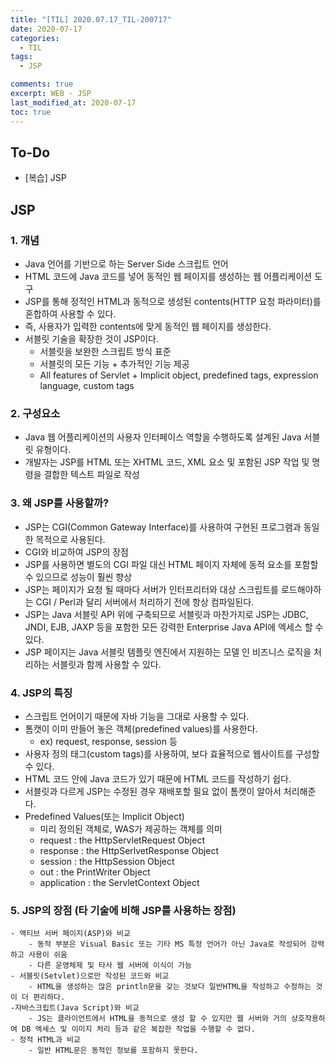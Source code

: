 ```yaml
---
title: "[TIL] 2020.07.17_TIL-200717"
date: 2020-07-17
categories:
  - TIL
tags:
  - JSP

comments: true
excerpt: WEB - JSP
last_modified_at: 2020-07-17
toc: true
---
```


## To-Do
- [복습] JSP

## JSP

### 1. 개념 

- Java 언어를 기반으로 하는 Server Side 스크립트 언어 
- HTML 코드에 Java 코드를 넣어 동적인 웹 페이지를 생성하는 웹 어플리케이션 도구 
- JSP를 통해 정적인 HTML과 동적으로 생성된 contents(HTTP 요청 파라미터)를 혼합하여 사용할 수 있다. 
- 즉, 사용자가 입력한 contents에 맞게 동적인 웹 페이지를 생성한다. 
- 서블릿 기술을 확장한 것이 JSP이다. 
	- 서블릿을 보완한 스크립트 방식 표준 
	- 서블릿의 모든 기능 + 추가적인 기능 제공 
	- All features of Servlet  +  Implicit object, predefined tags, expression language, custom tags 
 

### 2. 구성요소 

- Java 웹 어플리케이션의 사용자 인터페이스 역할을 수행하도록 설계된 Java 서블릿 유형이다. 
- 개발자는 JSP를 HTML 또는 XHTML 코드, XML 요소 및 포함된 JSP 작업 및 명령을 결합한 텍스트 파일로 작성 
 

### 3. 왜 JSP를 사용할까? 

- JSP는 CGI(Common Gateway Interface)를 사용하여 구현된 프로그램과 동일한 목적으로 사용된다.  
- CGI와 비교하여 JSP의 장점 
- JSP를 사용하면 별도의 CGI 파일 대신 HTML 페이지 자체에 동적 요소를 포함할 수 있으므로 성능이 훨씬 향상 
- JSP는 페이지가 요청 될 때마다 서버가 인터프리터와 대상 스크립트를 로드해야하는 CGI / Perl과 달리 서버에서 처리하기 전에 항상 컴파일된다. 
- JSP는 Java 서블릿 API 위에 구축되므로 서블릿과 마찬가지로 JSP는 JDBC, JNDI, EJB, JAXP 등을 포함한 모든 강력한 Enterprise Java API에 엑세스 할 수 있다. 
- JSP 페이지는 Java 서블릿 템플릿 엔진에서 지원하는 모델 인 비즈니스 로직을 처리하는 서블릿과 함께 사용할 수 있다. 
 

### 4. JSP의 특징 

- 스크립트 언어이기 때문에 자바 기능을 그대로 사용할 수 있다. 
- 톰캣이 이미 만들어 놓은 객체(predefined values)를 사용한다. 
 	- ex) request, response, session 등 
- 사용자 정의 태그(custom tags)를 사용하여, 보다 효율적으로 웹사이트를 구성할 수 있다. 
- HTML 코드 안에 Java 코드가 있기 때문에 HTML 코드를 작성하기 쉽다. 
- 서블릿과 다르게 JSP는 수정된 경우 재배포할 필요 없이 톰캣이 알아서 처리해준다. 
- Predefined Values(또는 Implicit Object) 
	- 미리 정의된 객체로, WAS가 제공하는 객체를 의미 
	- request : the HttpServletRequest Object 
	- response : the HttpSerlvetResponse Object 
	- session : the HttpSession Object 
	- out : the PrintWriter Object 
	- application : the ServletContext Object 

### 5. JSP의 장점 (타 기술에 비해 JSP를 사용하는 장점) 
	- 액티브 서버 페이지(ASP)와 비교 
		- 동적 부분은 Visual Basic 또는 기타 MS 특정 언어가 아닌 Java로 작성되어 강력하고 사용이 쉬움 
		- 다른 운영체제 및 타사 웹 서버에 이식이 가능 
	- 서블릿(Setvlet)으로만 작성된 코드와 비교 
		- HTML을 생성하는 많은 println문을 갖는 것보다 일반HTML을 작성하고 수정하는 것이 더 편리하다. 
	-자바스크립트(Java Script)와 비교 
		- JS는 클라이언트에서 HTML을 동적으로 생성 할 수 있지만 웹 서버와 거의 상호작용하여 DB 엑세스 및 이미지 처리 등과 같은 복잡한 작업을 수행할 수 없다. 
	- 정적 HTML과 비교 
		- 일반 HTML문은 동적인 정보를 포함하지 못한다. 
 
 